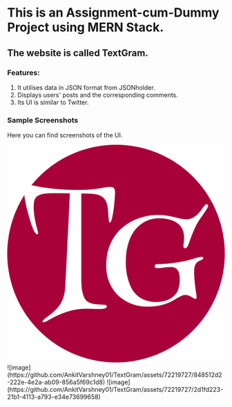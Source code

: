 # This is an Assignment-cum-Dummy Project using MERN Stack.

## The website is called TextGram.

### Features:

1. It utilises data in JSON format from JSONholder.
2. Displays users' posts and the corresponding comments.
3. Its UI is similar to Twitter.

### Sample Screenshots

Here you can find screenshots of the UI.
<br>

<img src="./public/android-chrome-512x512.png">
![image](https://github.com/AnkitVarshney01/TextGram/assets/72219727/848512d2-222e-4e2a-ab09-856a5f69c1d8)
![image](https://github.com/AnkitVarshney01/TextGram/assets/72219727/2d1fd223-21b1-4113-a793-e34e73699658)

